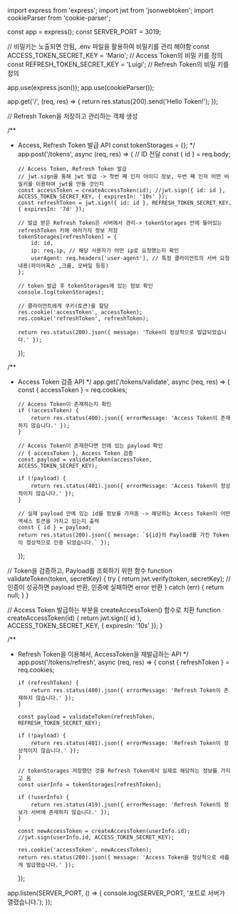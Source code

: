 import express from 'express';
import jwt from 'jsonwebtoken';
import cookieParser from 'cookie-parser';

const app = express();
const SERVER_PORT = 3019;

// 비밀키는 노출되면 안됨, .env 파일을 활용하여 비밀키를 관리 해야함
const ACCESS_TOKEN_SECRET_KEY = 'Mario'; // Access Token의 비밀 키를 정의
const REFRESH_TOKEN_SECRET_KEY = 'Luigi'; // Refresh Token의 비밀 키를 정의

app.use(express.json());
app.use(cookieParser());

app.get('/', (req, res) => {
return res.status(200).send('Hello Token!');
});

// Refresh Token을 저장하고 관리하는 객체 생성

/\*\*

-   Access, Refresh Token 발급 API
    const tokenStorages = {};
    \*/
    app.post('/tokens', async (req, res) => {
    // ID 전달
    const { id } = req.body;

        // Access Token, Refresh Token 발급
        // jwt.sign을 통해 jwt 발급 -> 첫번 째 인자 아이디 정보, 두번 째 인자 어떤 비밀키를 이용하여 jwt를 만들 것인지
        const accessToken = createAccessToken(id); //jwt.sign({ id: id }, ACCESS_TOKEN_SECRET_KEY, { expiresIn: '10s' });
        const refreshToken = jwt.sign({ id: id }, REFRESH_TOKEN_SECRET_KEY, { expiresIn: '7d' });

        // 발급 받은 Refresh Token은 서버에서 관리-> tokenStorages 안에 들어있는 refreshToken 키에 여러가지 정보 저장
        tokenStorages[refreshToken] = {
            id: id,
            ip: req.ip, // 해당 사용자가 어떤 ip로 요청했는지 확인
            userAgent: req.headers['user-agent'], // 특정 클라이언트의 서버 요청 내용(파이어폭스 ,크롬, 모바일 등등)
        };

        // token 발급 후 tokenStorages에 있는 정보 확인
        console.log(tokenStorages);

        // 클라이언트에게 쿠키(토큰)을 할당
        res.cookie('accessToken', accessToken);
        res.cookie('refreshToken', refreshToken);

        return res.status(200).json({ message: 'Token이 정상적으로 발급되었습니다.' });

    });

/\*\*

-   Access Token 검증 API
    \*/
    app.get('/tokens/validate', async (req, res) => {
    const { accessToken } = req.cookies;

        // Access Token이 존재하는지 확인
        if (!accessToken) {
            return res.status(400).json({ errorMessage: 'Access Token이 존재하지 않습니다.' });
        }

        // Access Token이 존재한다면 안에 있는 payload 확인
        // { accessToken }, Access Token 검증
        const payload = validateToken(accessToken, ACCESS_TOKEN_SECRET_KEY);

        if (!payload) {
            return res.status(401).json({ errorMessage: 'Access Token이 정상적이지 않습니다.' });
        }

        // 실제 payload 안에 있는 id를 정보를 가져옴 -> 해당하는 Access Token이 어떤 엑세스 토큰을 가지고 있는지 출력
        const { id } = payload;
        return res.status(200).json({ message: `${id}의 Payload를 가진 Token이 정상적으로 인증 되었습니다.` });

    });

// Token을 검증하고, Payload를 조회하기 위한 함수
function validateToken(token, secretKey) {
try {
return jwt.verify(token, secretKey); // 인증이 성공하면 payload 반환, 인증에 실패하면 error 반환
} catch (err) {
return null;
}
}

// Access Token 발급하는 부분을 createAccessToken() 함수로 치환
function createAccessToken(id) {
return jwt.sign({ id }, ACCESS_TOKEN_SECRET_KEY, { expiresIn: '10s' });
}

/\*\*

-   Refresh Token을 이용해서, AccessToken을 재발급하는 API
    \*/
    app.post('/tokens/refresh', async (req, res) => {
    const { refreshToken } = req.cookies;

        if (refreshToken) {
            return res.status(400).json({ errorMessage: 'Refresh Token이 존재하지 않습니다.' });
        }

        const payload = validateToken(refreshToken, REFRESH_TOKEN_SECRET_KEY);

        if (!payload) {
            return res.status(401).json({ errorMessage: 'Refresh Token이 정상적이지 않습니다.' });
        }

        // tokenStorages 저장했던 것을 Refresh Token에서 실제로 해당하는 정보를 가지고 옴
        const userInfo = tokenStorages[refreshToken];

        if (!userInfo) {
            return res.status(419).json({ errorMessage: 'Refresh Token의 정보가 서버에 존재하지 않습니다.' });
        }

        const newAccessToken = createAccessToken(userInfo.id); //jwt.sign(userInfo.id, ACCESS_TOKEN_SECRET_KEY);

        res.cookie('accessToken', newAccessToken);
        return res.status(200).json({ message: 'Access Token을 정상적으로 새롭게 발급했습니다.' });

    });

app.listen(SERVER_PORT, () => {
console.log(SERVER_PORT, '포트로 서버가 열렸습니다.');
});
